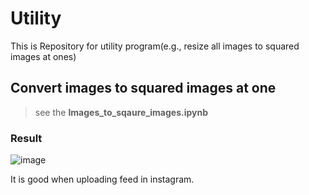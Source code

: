# Utility
This is Repository for utility program(e.g., resize all images to squared images at ones)

## Convert images to squared images at one

> see the **Images_to_sqaure_images.ipynb**

### Result
![image](https://user-images.githubusercontent.com/71121461/130918116-a2c50a62-6748-43ab-9ba7-1be3bc949725.png)

It is good when uploading feed in instagram. 

